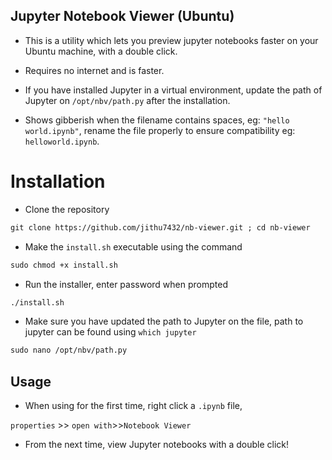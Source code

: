 ## Jupyter Notebook Viewer (Ubuntu)
* This is a utility which lets you preview jupyter notebooks faster on your Ubuntu machine, with a double click.
* Requires no internet and is faster.
* If you have installed Jupyter in a virtual environment, update the path of Jupyter on `/opt/nbv/path.py`  after the installation.

* Shows gibberish when the filename contains spaces, eg: `"hello world.ipynb"`, rename the file properly to ensure compatibility eg: `helloworld.ipynb`.  

# Installation
* Clone the repository

```markdown
git clone https://github.com/jithu7432/nb-viewer.git ; cd nb-viewer 
```

* Make the `install.sh` executable using the command 

```markdown
sudo chmod +x install.sh
```

* Run the installer, enter password when prompted
```markdown
./install.sh
```
* Make sure you have updated the path to Jupyter on the file, path to jupyter can be found using `which jupyter`
 ```markdown
sudo nano /opt/nbv/path.py
```
## Usage
* When using for the first time, right click a `.ipynb` file,
 
 `properties` >> `open with`>>`Notebook Viewer`

* From the next time, view Jupyter notebooks with a double click!

